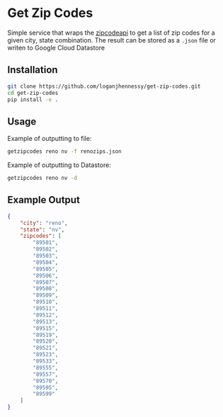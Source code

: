 # Get Zip Codes

Simple service that wraps the [zipcodeapi](https://www.zipcodeapi.com) to get
a list of zip codes for a given city, state combination. The result can be
stored as a `.json` file or writen to Google Cloud Datastore

## Installation

```bash
git clone https://github.com/loganjhennessy/get-zip-codes.git
cd get-zip-codes
pip install -e .
```

## Usage

Example of outputting to file:

```bash
getzipcodes reno nv -f renozips.json
```

Example of outputting to Datastore:

```bash
getzipcodes reno nv -d
```

## Example Output

```JSON
{
    "city": "reno",
    "state": "nv",
    "zipcodes": [
        "89501",
        "89502",
        "89503",
        "89504",
        "89505",
        "89506",
        "89507",
        "89508",
        "89509",
        "89510",
        "89511",
        "89512",
        "89513",
        "89515",
        "89519",
        "89520",
        "89521",
        "89523",
        "89533",
        "89555",
        "89557",
        "89570",
        "89595",
        "89599"
    ]
}
```
